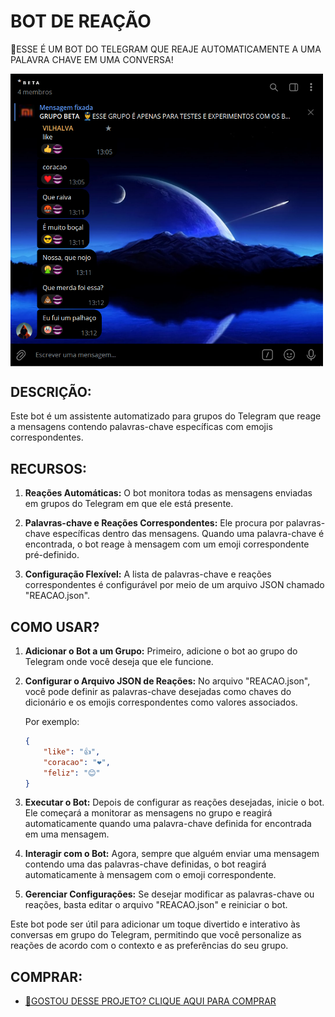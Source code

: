 # BOT DE REAÇÃO
🔐ESSE É UM BOT DO TELEGRAM QUE REAJE AUTOMATICAMENTE A UMA PALAVRA CHAVE EM UMA CONVERSA!

<img src="FOTO.png" align="center" width="500"> <br>

## DESCRIÇÃO:
Este bot é um assistente automatizado para grupos do Telegram que reage a mensagens contendo palavras-chave específicas com emojis correspondentes. 

## RECURSOS:
1. **Reações Automáticas:** O bot monitora todas as mensagens enviadas em grupos do Telegram em que ele está presente.
  
2. **Palavras-chave e Reações Correspondentes:** Ele procura por palavras-chave específicas dentro das mensagens. Quando uma palavra-chave é encontrada, o bot reage à mensagem com um emoji correspondente pré-definido.

3. **Configuração Flexível:** A lista de palavras-chave e reações correspondentes é configurável por meio de um arquivo JSON chamado "REACAO.json".

## COMO USAR?
1. **Adicionar o Bot a um Grupo:** Primeiro, adicione o bot ao grupo do Telegram onde você deseja que ele funcione.

2. **Configurar o Arquivo JSON de Reações:** No arquivo "REACAO.json", você pode definir as palavras-chave desejadas como chaves do dicionário e os emojis correspondentes como valores associados.

   Por exemplo:
   ```json
   {
       "like": "👍",
       "coracao": "❤️",
       "feliz": "😊"
   }
   ```

3. **Executar o Bot:** Depois de configurar as reações desejadas, inicie o bot. Ele começará a monitorar as mensagens no grupo e reagirá automaticamente quando uma palavra-chave definida for encontrada em uma mensagem.

4. **Interagir com o Bot:** Agora, sempre que alguém enviar uma mensagem contendo uma das palavras-chave definidas, o bot reagirá automaticamente à mensagem com o emoji correspondente.

5. **Gerenciar Configurações:** Se desejar modificar as palavras-chave ou reações, basta editar o arquivo "REACAO.json" e reiniciar o bot.

Este bot pode ser útil para adicionar um toque divertido e interativo às conversas em grupo do Telegram, permitindo que você personalize as reações de acordo com o contexto e as preferências do seu grupo.

## COMPRAR:
- [🤑GOSTOU DESSE PROJETO? CLIQUE AQUI PARA COMPRAR](https://github.com/VILHALVA/VILHALVA/blob/main/FREELANCER/README.md)